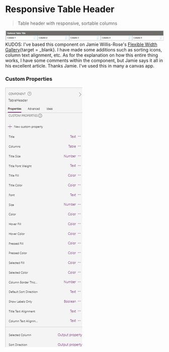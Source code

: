 # Responsive Table Header
> Table header with responsive, sortable columns

![(./../ResponsiveTableHeader/TableHeaderComponent.png)](./../ResponsiveTableHeader/TableHeaderComponent.png)
KUDOS: I've based this component on Jamie Willis-Rose's [Flexible Width Gallery](https://willisrose.com/power-apps-tip-flexible-width-gallery/){target = _blank}.
I have made some additions such as sorting icons, column text alignment, etc.
As for the explanation on how this entire thing works, I have some comments within the component, but Jamie says it all in his excellent article.
Thanks Jamie. I've used this in many a canvas app.

### Custom Properties
![(./../ResponsiveTableHeader/TableHeaderComponentProperties.png)](./../ResponsiveTableHeader/TableHeaderComponentProperties.png)
